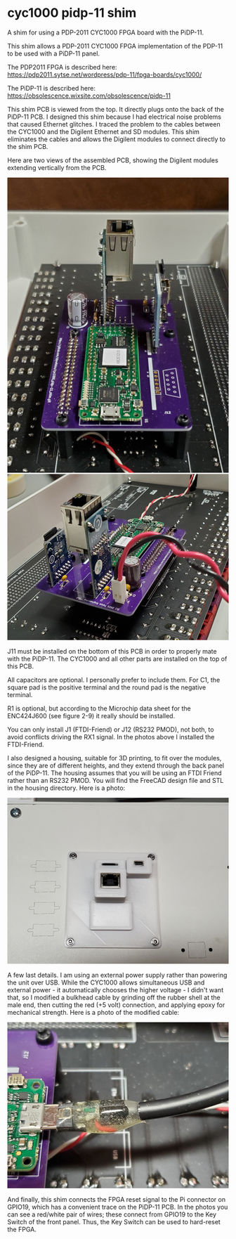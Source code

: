 # cyc1000 pidp-11 shim
A shim for using a PDP-2011 CYC1000 FPGA board with the PiDP-11.

This shim allows a PDP-2011 CYC1000 FPGA implementation of the PDP-11 to be used with a PiDP-11 panel.

The PDP2011 FPGA is described here:  https://pdp2011.sytse.net/wordpress/pdp-11/fpga-boards/cyc1000/

The PiDP-11 is described here:  https://obsolescence.wixsite.com/obsolescence/pidp-11

This shim PCB is viewed from the top.  It directly plugs onto the back of the PiDP-11 PCB.  I designed this shim because I had electrical noise problems that caused Ethernet glitches.  I traced the problem to the cables between the CYC1000 and the Digilent Ethernet and SD modules.  This shim eliminates the cables and allows the Digilent modules to connect directly to the shim PCB.

Here are two views of the assembled PCB, showing the Digilent modules extending vertically from the PCB.

<img src="photos/assembled_unit-1.jpg" >

<img src="photos/assembled_unit-2.jpg" >

J11 must be installed on the bottom of this PCB in order to properly mate with the PiDP-11.  The CYC1000 and all other parts are installed on the top of this PCB.

All capacitors are optional.  I personally prefer to include them.  For C1, the square pad is the positive terminal and the round pad is the negative terminal.

R1 is optional, but according to the Microchip data sheet for the ENC424J600 (see figure 2-9) it really should be installed.

You can only install J1 (FTDI-Friend) or J12 (RS232 PMOD), not both, to avoid conflicts driving the RX1 signal.  In the photos above I installed the FTDI-Friend.

I also designed a housing, suitable for 3D printing, to fit over the modules, since they are of different heights, and they extend through the back panel of the PiDP-11.  The housing assumes that you will be using an FTDI Friend rather than an RS232 PMOD.  You will find the FreeCAD design file and STL in the housing directory.  Here is a photo:

<img src="photos/cover.jpg" >

A few last details.  I am using an external power supply rather than powering the unit over USB.  While the CYC1000 allows simultaneous USB and external power - it automatically chooses the higher voltage - I didn't want that, so I modified a bulkhead cable by grinding off the rubber shell at the male end, then cutting the red (+5 volt) connection, and applying epoxy for mechanical strength.  Here is a photo of the modified cable:

<img src="photos/modified_cable.jpg" >

And finally, this shim connects the FPGA reset signal to the Pi connector on GPIO19, which has a convenient trace on the PiDP-11 PCB.  In the photos you can see a red/white pair of wires; these connect from GPIO19 to the Key Switch of the front panel.  Thus, the Key Switch can be used to hard-reset the FPGA.
